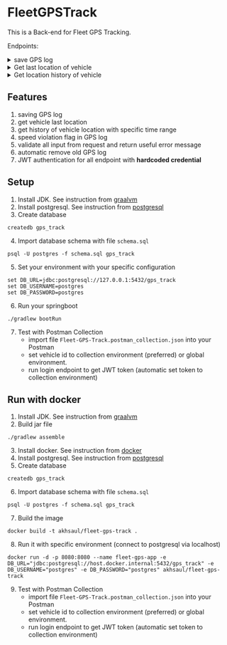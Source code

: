 # FleetGPSTrack

This is a Back-end for Fleet GPS Tracking.

Endpoints:
<details>
  <summary>save GPS log</summary>

### Request
Method: **POST**

Path: `/api/gps`

Request body:
```json
{
  "vehicle_id": 100,
  "latitude": -75.993178,
  "longitude": 162.017737,
  "speed": 44.92,
  "time_stamp": "2023-12-18T22:03:43Z"
}
```

### Response body when successfully saving the log
Status code: **201**

Response body:
```json
{
  "status": "success",
  "message": "Successfully save GPS log",
  "data": null
}
```

### Response body when some property/input is not valid
Status code: **400**

Request body:
```json
{
  "vehicle_id": 100,
  "latitude": -75.993178,
  "longitude": 162.017737,
  "timestamp": "2023-12-18T22:03:43Z"
}
```
Response body:
```json
{
  "status": "error",
  "message": "speed must not be null",
  "data": null
}
```

### Response body when vehicle id is not found
Status code: **404**

Response body:
```json
{
  "status": "error",
  "message": "Vehicle not found",
  "data": null
}
```

### Response body when JWT token is not valid
Status code: **403**

Response body: **No response body**
</details>


<details>
  <summary>Get last location of vehicle</summary>

### Request
Method: **GET**

Path: `/api/vehicle/{id}/last-location`

Request body: **No request body**


### Response body when vehicle has data location
Status code: **200**

Response body:
```json
{
  "status": "success",
  "message": "successfully get last location",
  "data": [
    {
      "id": 1,
      "vehicleId": 100,
      "latitude": -75.993178,
      "longitude": 162.017737,
      "speed": 44,
      "timestamp": "2023-12-18T22:03:43Z",
      "speedViolation": false
    }
  ]
}
```

### Response body when vehicle has no data location
Status code: **200**

Response body:
```json
{
  "status": "success",
  "message": "successfully get last location",
  "data": null
}
```

### Response body when vehicle id is not found
Status code: **404**

Response body:
```json
{
  "status": "error",
  "message": "Vehicle not found",
  "data": null
}
```

### Response body when JWT token is not valid
Status code: **403**

Response body: **No response body**
</details>


<details>
  <summary>Get location history of vehicle</summary>


### Request
Method: **GET**

Path: `/api/vehicle/{id}/history?from={from}&to={to}`

Request body: **No request body**

### Response body when vehicle has data location
Return a location data from date `from` until date `to`

Status code: **200**

Request Parameter: `from=2000-07-25T14:00:00Z&to=2025-02-26T10:00:00Z`

Response body:
```json
{
  "status": "success",
  "message": "successfully get history",
  "data": [
    {
      "id": 1,
      "vehicleId": 100,
      "latitude": -75.993178,
      "longitude": 162.017737,
      "speed": 44,
      "timestamp": "2023-12-18T22:03:43Z",
      "speedViolation": false
    },
    {
      "id": 2,
      "vehicleId": 100,
      "latitude": 50.993178,
      "longitude": 102.017737,
      "speed": 80,
      "timestamp": "2020-12-18T22:03:43Z",
      "speedViolation": false
    }
  ]
}
```

### Response body when vehicle has no data location
Status code: **200**

Request Parameter: `from=2000-07-25T14:00:00Z&to=2025-02-26T10:00:00Z`

Response body:
```json
{
  "status": "success",
  "message": "successfully get history",
  "data": null
}
```

### Response body when vehicle has data location but `to` is not specified
Return a location data from date `from` until now.

Status code: **200**

Request Parameter: `from=2000-07-25T14:00:00Z`

Response body:
```json
{
  "status": "success",
  "message": "successfully get history",
  "data": [
    {
      "id": 1,
      "vehicleId": 100,
      "latitude": -75.993178,
      "longitude": 162.017737,
      "speed": 44,
      "timestamp": "2023-12-18T22:03:43Z",
      "speedViolation": false
    }
  ]
}
```

### Response body when vehicle has data location but `from` is not specified
Return a location data 30-days ago until date `to`.

Status code: **200**

Request Parameter: `to=2025-02-26T10:00:00Z`

Response body:
```json
{
  "status": "success",
  "message": "successfully get history",
  "data": [
    {
      "id": 5,
      "vehicleId": 100,
      "latitude": -75.993178,
      "longitude": 162.017737,
      "speed": 44,
      "timestamp": "2025-01-10T10:00:00Z",
      "speedViolation": false
    }
  ]
}
```

### Response body when vehicle has data location without specified any request parameter 
Return all vehicle location data without date limit.

Status code: **200**

Request Parameter: **No request parameter**

Response body:
```json
{
  "status": "success",
  "message": "successfully get history",
  "data": [
    {
      "id": 1,
      "vehicleId": 100,
      "latitude": -75.993178,
      "longitude": 162.017737,
      "speed": 44,
      "timestamp": "2023-12-18T22:03:43Z",
      "speedViolation": false
    },
    {
      "id": 2,
      "vehicleId": 100,
      "latitude": 50.993178,
      "longitude": 102.017737,
      "speed": 80,
      "timestamp": "2020-12-18T22:03:43Z",
      "speedViolation": false
    }
  ]
}
```

### Response body when vehicle id is not found
Status code: **404**

Response body:
```json
{
  "status": "error",
  "message": "Vehicle not found",
  "data": null
}
```

### Response body when JWT token is not valid
Status code: **403**

Response body: **No response body**
</details>

## Features
1. saving GPS log
2. get vehicle last location
3. get history of vehicle location with specific time range
4. speed violation flag in GPS log
5. validate all input from request and return useful error message
6. automatic remove old GPS log
7. JWT authentication for all endpoint with **hardcoded credential**

## Setup
1. Install JDK. See instruction from [graalvm](https://www.graalvm.org/latest/getting-started/windows/)
2. Install postgresql. See instruction from [postgresql](https://www.postgresql.org/docs/17/tutorial-install.html)
3. Create database
```shell
createdb gps_track
```
4. Import database schema with file `schema.sql`
```shell
psql -U postgres -f schema.sql gps_track
```
5. Set your environment with your specific configuration
```shell
set DB_URL=jdbc:postgresql://127.0.0.1:5432/gps_track
set DB_USERNAME=postgres
set DB_PASSWORD=postgres
```
6. Run your springboot
```shell
./gradlew bootRun
```
7. Test with Postman Collection
   - import file `Fleet-GPS-Track.postman_collection.json` into your Postman
   - set vehicle id to collection environment (preferred) or global environment.
   - run login endpoint to get JWT token (automatic set token to collection environment)


## Run with docker
1. Install JDK. See instruction from [graalvm](https://www.graalvm.org/latest/getting-started/windows/)
2. Build jar file
```shell
./gradlew assemble
```
3. Install docker. See instruction from [docker](https://docs.docker.com/desktop/setup/install/windows-install/)
4. Install postgresql. See instruction from [postgresql](https://www.postgresql.org/docs/17/tutorial-install.html)
5. Create database
```shell
createdb gps_track
```
6. Import database schema with file `schema.sql`
```shell
psql -U postgres -f schema.sql gps_track
```
7. Build the image
```shell
docker build -t akhsaul/fleet-gps-track .
```
8. Run it with specific environment (connect to postgresql via localhost)
```shell
docker run -d -p 8080:8080 --name fleet-gps-app -e DB_URL="jdbc:postgresql://host.docker.internal:5432/gps_track" -e DB_USERNAME="postgres" -e DB_PASSWORD="postgres" akhsaul/fleet-gps-track
```
9. Test with Postman Collection
   - import file `Fleet-GPS-Track.postman_collection.json` into your Postman
   - set vehicle id to collection environment (preferred) or global environment.
   - run login endpoint to get JWT token (automatic set token to collection environment)
